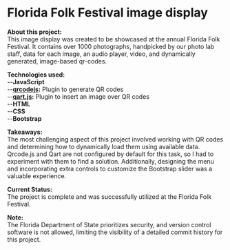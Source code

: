 # Florida Folk Festival image display

<b>About this project:</b><br/>
This image display was created to be showcased at the annual Florida Folk Festival. It contains over 1000 photographs, handpicked by our photo lab staff, data for each image, an audio player, video, and dynamically generated, image-based qr-codes.

<b>Technologies used:</b><br/>
--<b>JavaScript</b><br/>
--<b><a href="https://github.com/davidshimjs/qrcodejs">qrcodejs</a>:</b> Plugin to generate QR codes<br/>
--<b><a href="https://github.com/kciter/qart.js">qart.js</a>:</b> Plugin to insert an image over QR codes<br/>
--<b>HTML</b><br/>
--<b>CSS</b><br/>
--<b>Bootstrap</b><br/>

<b>Takeaways:</b><br/>
The most challenging aspect of this project involved working with QR codes and determining how to dynamically load them using available data. Qrcode.js and Qart are not configured by default for this task, so I had to experiment with them to find a solution. Additionally, designing the menu and incorporating extra controls to customize the Bootstrap slider was a valuable experience.

<b>Current Status:</b><br/>
The project is complete and was successfully utilized at the Florida Folk Festival.

<b>Note:</b><br/> 
The Florida Department of State prioritizes security, and version control software is not allowed, limiting the visibility of a detailed commit history for this project.

